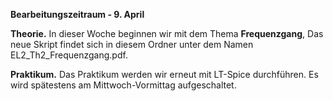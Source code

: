 __Bearbeitungszeitraum - 9. April__

__Theorie.__ 
In dieser Woche beginnen wir mit dem Thema **Frequenzgang**, Das neue Skript findet sich in diesem Ordner unter dem Namen EL2_Th2_Frequenzgang.pdf.

__Praktikum.__
Das Praktikum werden wir erneut mit LT-Spice durchführen. Es wird spätestens am Mittwoch-Vormittag aufgeschaltet.

